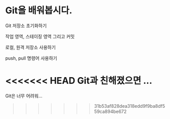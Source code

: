 # Git을 배워봅시다.

Git 저장소 초기화하기

작업 영역, 스테이징 영역 그리고 커밋

로컬, 원격 저장소 사용하기

push, pull 명령어 사용하기

<<<<<<< HEAD
Git과 친해졌으면 ...
=======
Git은 너무 어려워...
>>>>>>> 31b53af828dea318edd9f9ba8df559ca894be672

